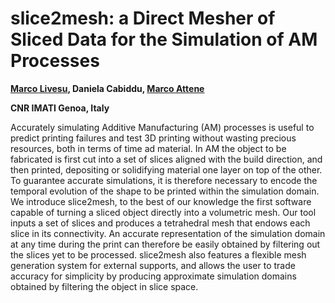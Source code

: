 # slice2mesh: a Direct Mesher of Sliced Data for the Simulation of AM Processes

**[Marco Livesu](http://pers.ge.imati.cnr.it/livesu/), Daniela Cabiddu, [Marco Attene](http://pers.ge.imati.cnr.it/attene/PersonalPage/attene.html)**

**CNR IMATI Genoa, Italy**

Accurately simulating Additive Manufacturing (AM) processes is useful to predict printing failures and test 3D printing without wasting precious resources, both in terms of time ad material. In AM the object to be fabricated is first cut into a set of slices aligned with the build direction, and then printed, depositing or solidifying material one layer on top of the other. To guarantee accurate simulations, it is therefore necessary to encode the temporal evolution of the shape to be printed within the simulation domain. We introduce slice2mesh, to the best of our knowledge the first software capable of turning a sliced object directly into a volumetric mesh. Our tool inputs a set of slices and produces a tetrahedral mesh that endows each slice in its connectivity. An accurate representation of the simulation domain at any time during the print can therefore be easily obtained by filtering out the slices yet to be processed. slice2mesh also features a flexible mesh generation system for external supports, and allows the user to trade accuracy for simplicity by producing approximate simulation domains obtained by filtering the object in slice space.
